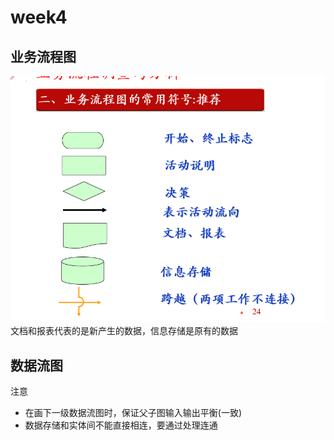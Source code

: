 # week4
## 业务流程图
![](笔记图片/1.png)<br>
文档和报表代表的是新产生的数据，信息存储是原有的数据<br>
## 数据流图
注意<br>
* 在画下一级数据流图时，保证父子图输入输出平衡(一致)
* 数据存储和实体间不能直接相连，要通过处理连通



